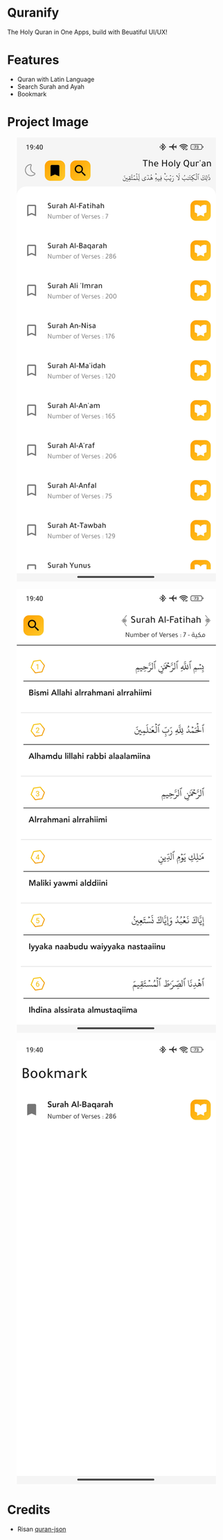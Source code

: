 # Quranify
The Holy Quran in One Apps, build with Beuatiful UI/UX!

# Features

- Quran with Latin Language
- Search Surah and Ayah
- Bookmark


# Project Image

<p align="center">
<img src="https://github.com/Jahirrrr/Quranify/blob/27db207171717701418a37bb2ccd0769bc4e0dc4/Screenshot_2024-02-03-19-40-00-680_com.quranify.polyvorlabs.jpg" alt="image"></a>
</p>

<p align="center">
<img src="https://github.com/Jahirrrr/Quranify/blob/27db207171717701418a37bb2ccd0769bc4e0dc4/Screenshot_2024-02-03-19-40-11-013_com.quranify.polyvorlabs.jpg" alt="image"></a>
</p>

<p align="center">
<img src="https://github.com/Jahirrrr/Quranify/blob/27db207171717701418a37bb2ccd0769bc4e0dc4/Screenshot_2024-02-03-19-40-31-129_com.quranify.polyvorlabs.jpg" alt="image"></a>
</p>

# Credits

- Risan [quran-json](https://github.com/risan/quran-json)

